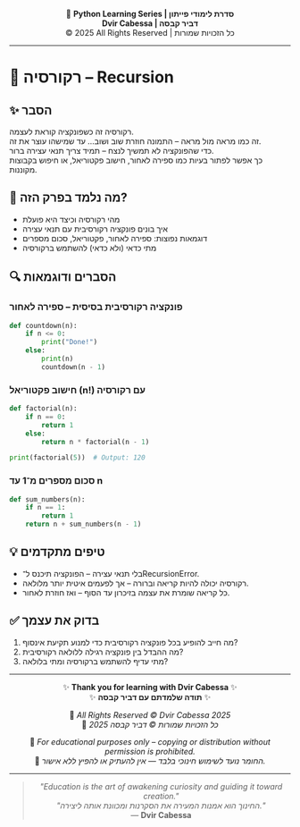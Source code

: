 <!-- DC_HEADER_START -->
<div align="center">

🐍 **Python Learning Series | סדרת לימודי פייתון**  
**Dvir Cabessa | דביר קבסה**  
© 2025 All Rights Reserved | כל הזכויות שמורות

</div>

---
<!-- DC_HEADER_END -->

# 📘 רקורסיה – Recursion

## ✨ הסבר

רקורסיה זה כשפונקציה קוראת לעצמה.  
זה כמו מראה מול מראה – התמונה חוזרת שוב ושוב... עד שמישהו עוצר את זה.  
כדי שהפונקציה לא תמשיך לנצח – תמיד צריך תנאי עצירה ברור.  
כך אפשר לפתור בעיות כמו ספירה לאחור, חישוב פקטוריאל, או חיפוש בקבוצות מקוננות.

## 🧠 מה נלמד בפרק הזה?
- מהי רקורסיה וכיצד היא פועלת
- איך בונים פונקציה רקורסיבית עם תנאי עצירה
- דוגמאות נפוצות: ספירה לאחור, פקטוריאל, סכום מספרים
- מתי כדאי (ולא כדאי) להשתמש ברקורסיה

## 🔍 הסברים ודוגמאות

### פונקציה רקורסיבית בסיסית – ספירה לאחור
```python
def countdown(n):
    if n <= 0:
        print("Done!")
    else:
        print(n)
        countdown(n - 1)
```

### חישוב פקטוריאל (n!) עם רקורסיה
```python
def factorial(n):
    if n == 0:
        return 1
    else:
        return n * factorial(n - 1)

print(factorial(5))  # Output: 120
```

### סכום מספרים מ־1 עד n
```python
def sum_numbers(n):
    if n == 1:
        return 1
    return n + sum_numbers(n - 1)
```

## 💡 טיפים מתקדמים

* בלי תנאי עצירה – הפונקציה תיכנס ל־RecursionError.
* רקורסיה יכולה להיות קריאה וברורה – אך לפעמים איטית יותר מלולאה.
* כל קריאה שומרת את עצמה בזיכרון עד הסוף – ואז חוזרת לאחור.

## ✅ בדוק את עצמך

1. מה חייב להופיע בכל פונקציה רקורסיבית כדי למנוע תקיעת אינסוף?
2. מה ההבדל בין פונקציה רגילה ללולאה רקורסיבית?
3. מתי עדיף להשתמש ברקורסיה ומתי בלולאה?

<!-- DC_FOOTER_START -->
---

<div align="center">

✨ **Thank you for learning with Dvir Cabessa** ✨  
✨ **תודה שלמדתם עם דביר קבסה** ✨  

📘 *All Rights Reserved © Dvir Cabessa 2025*  
📘 *כל הזכויות שמורות © דביר קבסה 2025*  

🔗 *For educational purposes only – copying or distribution without permission is prohibited.*  
🔗 *החומר נועד לשימוש חינוכי בלבד — אין להעתיק או להפיץ ללא אישור.*

---

> _"Education is the art of awakening curiosity and guiding it toward creation."_  
> _"החינוך הוא אמנות המעירה את הסקרנות ומכוונת אותה ליצירה."_  
> — **Dvir Cabessa**

</div>
<!-- DC_FOOTER_END -->

